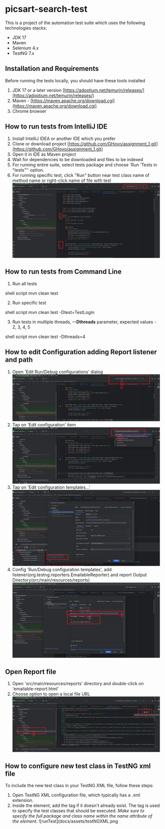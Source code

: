 # picsart-search-test

This is a project of the automation test suite which uses the following technologies stacks:

* JDK 17
* Maven
* Selenium 4.x
* TestNG 7.x

## Installation and Requirements

Before running the tests locally, you should have these tools installed

1. JDK 17 or a later version [https://adoptium.net/temurin/releases/](https://adoptium.net/temurin/releases/)
2. Maven - [https://maven.apache.org/download.cgi](https://maven.apache.org/download.cgi)
3. Chrome browser


## How to run tests from IntelliJ IDE

1. Install IntelliJ IDEA or another IDE which you prefer
2. Clone or download project [https://github.com/GHovo/assignment_1.git](https://github.com/GHovo/assignment_1.git)
3. Open it in IDE as Maven project
4. Wait for dependencies to be downloaded and files to be indexed
5. For running entire suite, select tests package and choose 'Run 'Tests in "tests"'' option.
6. For running specific test, click "Run" button near test class name of method name or right-click name of file with test
   ![runTest](docs/assets/runTest.png)

## How to run tests from Command Line

1. Run all tests

shell script
mvn clean test

2. Run specific test

shell script
mvn clean test -Dtest=TestLogin

3. Run tests in multiple threads, **--Dthreads** parameter, expected values - 2, 3, 4, 5

shell script
mvn clean test -Dthreads=4

## How to edit Configuration adding Report listener and path

1. Open 'Edit Run/Debug configurations' dialog
   ![openEditConfig](docs/assets/OpenEditConfiguration.png)
2. Tap on 'Edit configuration' item
   ![editConfig](docs/assets/EditConfiguration.png)
3. Tap on 'Edit configuration templates...'
   ![editConfigTemplates](docs/assets/EditConfigurationTemplates.png)
4. Config 'Run/Debug configuration templates', add listener(org.testng.reporters.EmailableReporter)
   and report Output Directory(src/main/resources/reports)
   ![addListenerAndReportPath](docs/assets/RunDebugConfigTemplates.png)

## Open Report file

1. Open 'src/main/resources/reports' directory and double-click on 'emailable-report.html'
2. Choose option to open a local file URL
   ![reports](docs/assets/reportFile.png)

## How to configure new test class in TestNG xml file

To include the new test class in your TestNG XML file, follow these steps:
1. Open TestNG XML configuration file, which typically has a .xml extension.
2. Inside the <suite> element, add the <classes> tag if it doesn't already exist. The <classes> tag is used to specify the test classes that should be executed.
   *Make sure to specify the full package and class name within the name attribute of the <class> element.*
   ![runTest](docs/assets/testNGXML.png